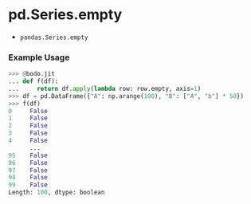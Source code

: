 # pd.Series.empty

- `pandas.Series.empty`

### Example Usage

```py
>>> @bodo.jit
... def f(df):
...     return df.apply(lambda row: row.empty, axis=1)
>>> df = pd.DataFrame({"A": np.arange(100), "B": ["A", "b"] * 50})
>>> f(df)
0     False
1     False
2     False
3     False
4     False
      ...
95    False
96    False
97    False
98    False
99    False
Length: 100, dtype: boolean
```
